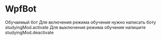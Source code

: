 # WpfBot
Обучаемый бот
Для включения режима обучения нужно написать боту
studyingMod.activate
Для выключения режима обучения напишите
studyingMod.deactivate

